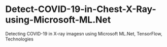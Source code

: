 # Detect-COVID-19-in-Chest-X-Ray-using-Microsoft-ML.Net
Detecting COVID-19 in X-ray imagesn using Microsoft ML.Net, TensorFlow, Technologies
